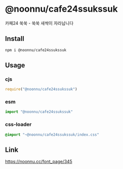 # @noonnu/cafe24ssukssuk
카페24 쑥쑥 - 쑥쑥 새싹이 자라납니다

## Install
```sh
npm i @noonnu/cafe24ssukssuk
```
## Usage
### cjs
```js
require("@noonnu/cafe24ssukssuk")
```
### esm
```js
import "@noonnu/cafe24ssukssuk"
```
### css-loader
```css
@import "~@noonnu/cafe24ssukssuk/index.css"
```

## Link
https://noonnu.cc/font_page/345